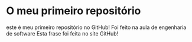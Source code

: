 # O meu primeiro repositório
 este é meu primeiro repositório no GitHub!
Foi feito na aula de engenharia de software
Esta frase foi feita no site GitHub!
